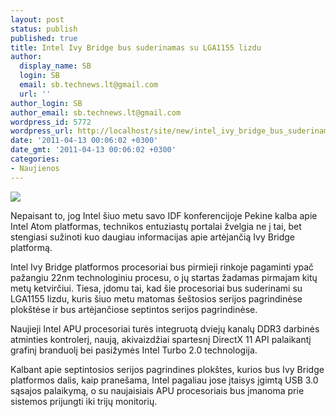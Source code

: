 ```yaml
---
layout: post
status: publish
published: true
title: Intel Ivy Bridge bus suderinamas su LGA1155 lizdu
author:
  display_name: SB
  login: SB
  email: sb.technews.lt@gmail.com
  url: ''
author_login: SB
author_email: sb.technews.lt@gmail.com
wordpress_id: 5772
wordpress_url: http://localhost/site/new/intel_ivy_bridge_bus_suderinama_su_lga1155_lizdu/
date: '2011-04-13 00:06:02 +0300'
date_gmt: '2011-04-13 00:06:02 +0300'
categories:
- Naujienos
---
```

<div class="imgright"><img src="http://technews.lt/upload/Intel-Ivy-Bridgegg.jpg"  /></div>
<p>Nepaisant to, jog Intel šiuo metu savo IDF konferencijoje Pekine kalba apie Intel Atom platformas, technikos entuziastų portalai žvelgia ne į tai, bet stengiasi sužinoti kuo daugiau informacijas apie artėjančią Ivy Bridge platformą.</p>
<p>Intel Ivy Bridge platformos procesoriai bus pirmieji rinkoje pagaminti ypač pažangiu 22nm technologiniu procesu, o jų startas žadamas pirmajam kitų metų ketvirčiui. Tiesa, įdomu tai, kad šie procesoriai bus suderinami su LGA1155 lizdu, kuris šiuo metu matomas šeštosios serijos pagrindinėse plokštėse ir bus artėjančiose septintos serijos pagrindinėse.</p>
<p>Naujieji Intel APU procesoriai turės integruotą dviejų kanalų DDR3 darbinės atminties kontrolerį, naują, akivaizdžiai spartesnį DirectX 11 API palaikantį grafinį branduolį bei pasižymės Intel Turbo 2.0 technologija.</p>
<p>Kalbant apie septintosios serijos pagrindines plokštes, kurios bus Ivy Bridge platformos dalis, kaip pranešama, Intel pagaliau jose įtaisys įgimtą USB 3.0 sąsajos palaikymą, o su naujaisiais APU procesoriais bus įmanoma prie sistemos prijungti iki trijų monitorių.<br /></p>
